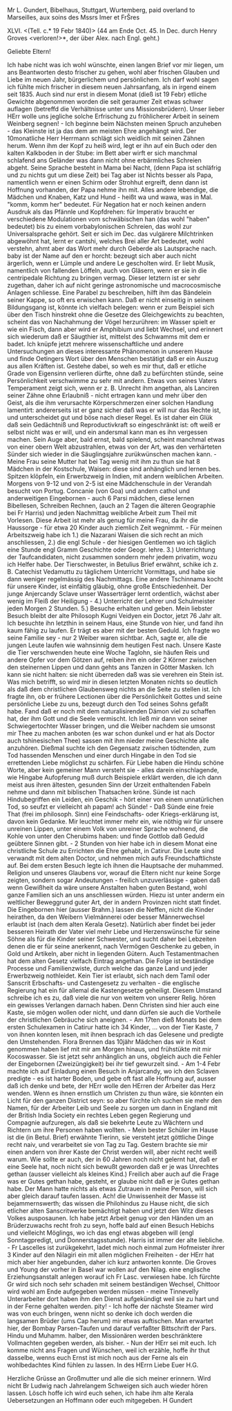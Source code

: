 Mr L. Gundert, Bibelhaus, Stuttgart, Wurtemberg, paid
overland to Marseilles, aux soins des Mssrs Imer et FrŠres

XLVI. <(Tell. c.* 19 Febr 1840)>
(44 am Ende Oct. 45. In Dec. durch Henry Groves <verloren!>*, der über Alex. nach Engl. geht.)

Geliebte Eltern!

Ich habe nicht was ich wohl wünschte, einen langen Brief vor mir liegen, um ans Beantworten desto frischer zu gehen, wohl aber frischen Glauben und Liebe im neuen Jahr, bürgerlichem und persönlichem. Ich darf wohl sagen ich fühlte mich frischer in diesem neuen Jahrsanfang, als in irgend einem seit 1835. Auch sind nur erst in diesem Monat (dieß ist 19 Febr) etliche Gewichte abgenommen worden die seit geraumer Zeit etwas schwer auflagen (betreffd die Verhältnisse unter uns Missionsbrüdern). Unser lieber HErr wolle uns jegliche solche Erfrischung zu fröhlicherer Arbeit in seinem Weinberg segnen! - Ich beginne beim Nächsten meinen Spruch anzuheben - das Kleinste ist ja das dem am meisten Ehre angehängt wird. Der 10monatliche Herr Herrmann schlägt sich weidlich mit seinen Zähnen herum. Wenn ihm der Kopf zu heiß wird, legt er ihn auf ein Buch oder den kalten Kalkboden in der Stube: im Bett aber wirft er sich manchmal schlafend ans Geländer was dann nicht ohne erbärmliches Schreien abgeht. Seine Sprache besteht in Mama bei Nacht, (denn Papa ist schläfrig und zu nichts gut um diese Zeit) bei Tag aber ist Nichts besser als Papa, namentlich wenn er einen Schirm oder Strohhut ergreift, denn dann ist Hoffnung vorhanden, der Papa nehme ihn mit. Alles andere lebendige, die Mädchen und Knaben, Katz und Hund - heißt wa und wawa, was in Mal. "komm, komm her" bedeutet. Für Negation hat er noch keinen andern Ausdruk als das Pfännle und Kopfdrehen: für Imperativ braucht er verschiedene Modulationen vom schwäbischen han (das wohl "haben" bedeutet) bis zu einem vorbabylonischen Schreien, das wohl zur Universalsprache gehört. Seit er sich im Dec. das vulgärere Milchtrinken abgewöhnt hat, lernt er cantshi, welches Brei aller Art bedeutet, wohl verstehn, ahmt aber das Wort mehr durch Geberde als Lautsprache nach. baby ist der Name auf den er horcht: bezeugt sich aber auch nicht ärgerlich, wenn er Lümple und andere Le gescholten wird. Er liebt Musik, namentlich von fallenden Löffeln, auch von Gläsern, wenn er sie in die centripedale Richtung zu bringen vermag. Dieser letztern ist er sehr zugethan, daher ich auf nicht geringe astronomische und macrocosmische Anlagen schliesse. Eine Parabel zu beschreiben, hilft ihm das Bändelein seiner Kappe, so oft ers erwischen kann. Daß er nicht einseitig in seinem Bildungsgang ist, könnte ich vielfach belegen: wenn er zum Beispiel sich über den Tisch hinstrekt ohne die Gesetze des Gleichgewichts zu beachten, scheint das von Nachahmung der Vögel herzurühren: im Wasser spielt er wie ein Fisch, dann aber wird er Amphibium und liebt Wechsel, und erinnert sich wiederum daß er Säugthier ist, mittelst des Schwamms mit dem er badet. Ich knüpfe jetzt mehrere wissenschaftliche und andere Untersuchungen an dieses interessante Phänomenon in unserem Hause und finde Oetingers Wort über den Menschen bestätigt daß er ein Auszug aus allen Kräften ist. Gestehe dabei, so weh es mir thut, daß er etliche Grade von Eigensinn verlieren dürfte, ohne daß zu befürchten stünde, seine Persönlichkeit verschwimme zu sehr mit andern. Etwas von seines Vaters Temperament zeigt sich, wenn er z. B. Unrecht ihm angethan, als Lanciren seiner Zähne ohne Erlaubniß - nicht ertragen kann und mehr über den Geist, als die ihm verursachte Körperschmerzen einer solchen Handlung lamentirt: andererseits ist er ganz sicher daß was er will nur das Rechte ist, und unterscheidet gut und böse nach dieser Regel. Es ist daher ein Glük daß sein Gedächtniß und Reproductivkraft so eingeschränkt ist: oft weiß er selbst nicht was er will, und ein andersmal kann man es ihn vergessen machen. Sein Auge aber, bald ernst, bald spielend, scheint manchmal etwas von einer obern Welt abzustrahlen, etwas von der Art, was den verhärteten Sünder sich wieder in die Säuglingsjahre zurükwünschen machen kann. - Meine Frau seine Mutter hat bei Tag wenig mit ihm zu thun sie hat 8 Mädchen in der Kostschule, Waisen: diese sind anhänglich und lernen bes. Spitzen klöpfeln, ein Erwerbzweig in Indien, mit andern weiblichen Arbeiten. Morgens von 9-12 und von 2-5 ist eine Mädchenschule in der Verandah besucht von Portug. Concanie (von Goa) und andern cathol und anderweitigen Eingebornen - auch 6 Parsi mädchen, diese lernen Bibellesen, Schreiben Rechnen, (auch an 2 Tagen die älteren Geographie bei Fr Harris) und jeden Nachmittag weibliche Arbeit zum Theil mit Vorlesen. Diese Arbeit ist mehr als genug für meine Frau, da ihr die Haussorge - für etwa 20 Kinder auch ziemlich Zeit wegnimmt. - Für meinen Arbeitszweig habe ich 1.) die Nazarani Waisen die sich recht an mich anschliessen, 2.) die engl Schule - der hiesigen Gentlemen wo ich täglich eine Stunde engl Gramm Geschichte oder Geogr. lehre. 3.) Unterrichtung der Taufcandidaten, nicht zusammen sondern mehr jedem privatim, wozu ich Helfer habe. Der Tierschwester, in Betulius Brief erwähnt, schike ich z. B. Catechist Vedamuttu zu täglichem Unterricht Vormittags, und habe sie dann weniger regelmässig des Nachmittags. Eine andere Tschinnama kocht für unsere Kinder, ist einfältig gläubig, ohne große Entschiedenheit. Der junge Anjercandy Sclave unser Wasserträger lernt ordentlich, wächst aber wenig im Fleiß der Heiligung - 4.) Unterricht der Lehrer und Schulmeister jeden Morgen 2 Stunden. 5.) Besuche erhalten und geben. Mein liebster Besuch bleibt der alte Philosoph Kugni Veidyen ein Doctor, jetzt 76 Jahr alt. Ich besuchte ihn letzthin in seinem Haus, eine Stunde von hier, und fand ihn kaum fähig zu laufen. Er trägt es aber mit der besten Geduld. Ich fragte wo seine Familie sey - nur 2 Weiber waren sichtbar. Ach, sagte er, alle die jungen Leute laufen wie wahnsinnig dem heutigen Fest nach. Unsere Kaste die Tier verschwenden heute eine Woche Taglohn, sie häufen Reis und andere Opfer vor dem Götzen auf, reiben ihm ein oder 2 Körner zwischen den steinernen Lippen und dann gehts ans Tanzen in Götter Masken. Ich kann sie nicht halten: sie nicht überreden daß was sie verehren ein Stein ist. Was mich betrifft, so wird mir in diesen letzten Monaten nichts so deutlich als daß dem christlichen Glaubensweg nichts an die Seite zu stellen ist. Ich fragte ihn, ob er frühere Lectionen über die Persönlichkeit Gottes und seine persönliche Liebe zu uns, bezeugt durch den Tod seines Sohns gefaßt habe. Fand daß er noch mit dem naturalisirenden Dämon viel zu schaffen hat, der ihm Gott und die Seele vermischt. Ich ließ mir dann von seiner Schwiegertochter Wasser bringen, und die Weiber nachdem sie umsonst mir Thee zu machen anboten (es war schon dunkel und er hat als Doctor auch tshinesischen Thee) sassen mit ihm nieder meine Geschichte alle anzuhören. Dießmal suchte ich den Gegensatz zwischen tödtenden, zum Tod hassenden Menschen und einer durch Hingabe in den Tod sie errettenden Liebe möglichst zu schärfen. Für Liebe haben die Hindu schöne Worte, aber kein gemeiner Mann versteht sie - alles darein einschlagende, wie Hingabe Aufopferung muß durch Beispiele erklärt werden, die ich dann meist aus ihren ältesten, gesunden Sinn der Urzeit enthaltenden Fabeln nehme und dann mit biblischen Thatsachen kröne. Sünde ist nach Hindubegriffen ein Leiden, ein Geschik - hört einer von einem unnatürlichen Tod, so seufzt er vielleicht ah papam! ach Sünde! - Daß Sünde eine freie That (frei im philosoph. Sinn) eine Feindschafts- oder Kriegs-erklärung ist, davon kein Gedanke. Mir leuchtet immer mehr ein, wie nöthig wir für unsere unreinen Lippen, unter einem Volk von unreiner Sprache wohnend, die Kohle von unter den Cherubims haben: und finde Gottlob daß Geduld geübtere Sinnen gibt. - 2 Stunden von hier habe ich in diesem Monat eine christliche Schule zu Errichten die Ehre gehabt, in Catirur. Die Leute sind verwandt mit dem alten Doctor, und nehmen mich aufs Freundschaftlichste auf. Bei dem ersten Besuch legte ich ihnen die Hauptsache der muhammed. Religion und unseres Glaubens vor, worauf die Eltern nicht nur keine Sorge zeigten, sondern sogar Andeutungen - freilich unzuverlässige - gaben daß wenn Gewißheit da wäre unsere Anstalten haben guten Bestand, wohl ganze Familien sich an uns anschliessen würden. Hiezu ist unter anderm ein weltlicher Beweggrund guter Art, der in andern Provinzen nicht statt findet. Die Eingebornen hier (ausser Brahm.) lassen die Neffen, nicht die Kinder heirathen, da den Weibern Vielmännerei oder besser Männerwechsel erlaubt ist (nach dem alten Kerala Gesetz). Natürlich aber findet bei jeder besseren Heirath der Vater viel mehr Liebe und Herzenswünsche für seine Söhne als für die Kinder seiner Schwester, und sucht daher bei Lebzeiten denen die er für seine anerkennt, nach Vermögen Geschenke zu geben, in Gold und Artikeln, aber nicht in liegenden Gütern. Auch Testamentmachen hat dem alten Gesetz vielfach Eintrag angethan. Die Folge ist beständige Processe und Familienzwiste, durch welche das ganze Land und jeder Erwerbzweig nothleidet. Kein Tier ist erlaubt, sich nach dem Tamil oder Sanscrit Erbschafts- und Castengesetz zu verhalten - die englische Regierung hat ein für allemal die Kastengesetze geheiligt. Diesem Umstand schreibe ich es zu, daß viele die nur von weitem von unserer Relig. hören ein gewisses Verlangen darnach haben. Denn Christen sind hier auch eine Kaste, sie mögen wollen oder nicht, und dann dürfen sie auch die Vortheile der christlichen Gebräuche sich aneignen. - Am 17ten dieß Monats bei dem ersten Schulexamen in Catirur hatte ich 34 Kinder, ... von der Tier Kaste, 7 von ihnen konnten lesen, mit ihnen besprach ich das Gelesene und predigte den Umstehenden. Flora Brennen das 10jähr Mädchen das wir in Kost genommen haben lief mit mir am Morgen hinaus, und frühstükte mit mir Kocoswasser. Sie ist jetzt sehr anhänglich an uns, obgleich auch die Fehler der Eingebornen (Zweizüngigkeit) bei ihr tief gewurzelt sind. - Am 1-4 Febr machte ich auf Einladung einen Besuch in Anjarcandy, wo ich den Sclaven predigte - es ist harter Boden, und gebe oft fast alle Hoffnung auf, ausser daß ich denke und bete, der HErr wolle den HErren der Arbeiter das Herz wenden. Wenn es ihnen ernstlich um Christen zu thun wäre, sie könnten ein Licht für den ganzen District seyn: so aber fürchte ich suchen sie mehr den Namen, für der Arbeiter Leib und Seele zu sorgen um dann in England mit der British India Society ein rechtes Leben gegen Regierung und Compagnie aufzuregen, als daß sie bekehrte Leute zu Wächtern und Richtern um ihre Personen haben wollten. - Mein bester Schüler im Hause ist die (in Betul. Brief) erwähnte Tierinn, sie versteht jetzt göttliche Dinge recht naiv, und verarbeitet sie von Tag zu Tag. Gestern brachte sie mir einen andern von ihrer Kaste der Christ werden will, aber nicht recht weiß warum. Wie sollte er auch, der in 60 Jahren noch nicht gelernt hat, daß er eine Seele hat, noch nicht sich bewußt geworden daß er je was Unrechtes gethan (ausser vielleicht als kleines Kind.) Freilich aber auch auf die Frage was er Gutes gethan habe, gesteht, er glaube nicht daß er je Gutes gethan habe. Der Mann hatte nichts als etwas Zutrauen in meine Person, will sich aber gleich darauf taufen lassen. Ach! die Unwissenheit der Masse ist bejammernswerth; das wissen die Philohindus zu Hause nicht, die sich etlicher alten Sanscritwerke bemächtigt haben und jetzt den Witz dieses Volkes ausposaunen. Ich habe jetzt Arbeit genug vor den Händen um an Brüderzuwachs recht froh zu seyn, hoffe bald auf einen Besuch Hebichs und vielleicht Möglings, wo ich das engl etwas abgeben will (engl Sonntagpredigt, und Donnerstagsstunde). Harris ist immer der alte liebliche. - Fr Lascelles ist zurükgekehrt, ladet mich noch einmal zum Hofmeister ihrer 3 Kinder auf den Nilagiri ein mit allen möglichen Freiheiten - der HErr hat mich aber hier angebunden, daher ich kurz antworten konnte. Die Groves und Young der vorher in Basel war wollen auf den Nilag. eine englische Erziehungsanstalt anlegen worauf ich Fr Lasc. verwiesen habe. Ich fürchte Gr wird sich noch sehr schaden mit seinem beständigen Wechsel, Chittoor wird wohl am Ende aufgegeben werden müssen - meine Tinnevelly Unterarbeiter dort haben ihm den Dienst aufgekündigt weil sie zu hart und in der Ferne gehalten werden. pity! - Ich hoffe der nächste Steamer wird was von euch bringen, wenn nicht so denke ich doch werden die langsamen Brüder (ums Cap herum) mir etwas auftischen. Man erwartet hier, der Bombay Parsen-Taufen und darauf verfaßter Bittschrift der Pars. Hindu und Muhamm. halber, den Missionären werden beschränktere Vollmachten gegeben werden, als bisher. - Nun der HErr sei mit euch. Ich komme nicht ans Fragen und Wünschen, weil ich erzähle, hoffe ihr thut dasselbe, wenns euch Ernst ist mich noch aus der Ferne als ein wohlbedachtes Kind fühlen zu lassen. In des HErrn Liebe Euer H.G.

Herzliche Grüsse an Großmutter und alle die sich meiner erinnern. Wird nicht Br Ludwig nach Jahrelangem Schweigen sich auch wieder hören lassen. Lösch hoffe ich wird euch sehen, ich habe ihm alte Kerala Uebersetzungen an Hoffmann oder euch mitgegeben. H Gundert
